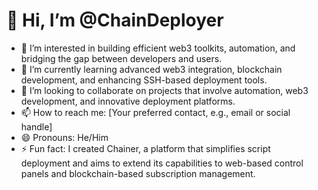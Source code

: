 # 👋 Hi, I’m @ChainDeployer

- 👀 I’m interested in building efficient web3 toolkits, automation, and bridging the gap between developers and users.
- 🌱 I’m currently learning advanced web3 integration, blockchain development, and enhancing SSH-based deployment tools.
- 💞️ I’m looking to collaborate on projects that involve automation, web3 development, and innovative deployment platforms.
- 📫 How to reach me: [Your preferred contact, e.g., email or social handle]
- 😄 Pronouns: He/Him
- ⚡ Fun fact: I created Chainer, a platform that simplifies script deployment and aims to extend its capabilities to web-based control panels and blockchain-based subscription management.

<!---
ChainDeployer/ChainDeployer is a ✨ special ✨ repository because its README.md (this file) appears on your GitHub profile.
You can click the Preview link to take a look at your changes.
--->
